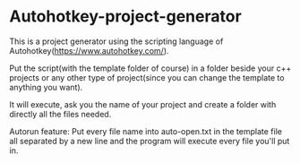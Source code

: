 # Autohotkey-project-generator

This is a project generator using the scripting language of Autohotkey(https://www.autohotkey.com/).

Put the script(with the template folder of course) in a folder beside your c++ projects or any other type of project(since you can change the template to anything you want).

It will execute, ask you the name of your project and create a folder with directly all the files needed.

Autorun feature: Put every file name into auto-open.txt in the template file all separated by a new line and the program will execute every file you'll put in.
